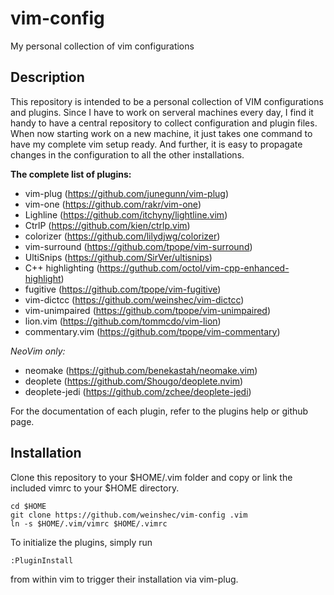 vim-config
==========

My personal collection of vim configurations


## Description
  
This repository is intended to be a personal collection of VIM configurations
and plugins. Since I have to work on serveral machines every day, I find it
handy to have a central repository to collect configuration and plugin files.
When now starting work on a new machine, it just takes one command to have my
complete vim setup ready. And further, it is easy to propagate changes in the
configuration to all the other installations.


**The complete list of plugins:**
+ vim-plug (https://github.com/junegunn/vim-plug)
+ vim-one (https://github.com/rakr/vim-one)
+ Lighline (https://github.com/itchyny/lightline.vim)
+ CtrlP (https://github.com/kien/ctrlp.vim)
+ colorizer (https://github.com/lilydjwg/colorizer)
+ vim-surround (https://github.com/tpope/vim-surround)
+ UltiSnips (https://github.com/SirVer/ultisnips)
+ C++ highlighting (https://guthub.com/octol/vim-cpp-enhanced-highlight)
+ fugitive (https://github.com/tpope/vim-fugitive)
+ vim-dictcc (https://github.com/weinshec/vim-dictcc)
+ vim-unimpaired (https://github.com/tpope/vim-unimpaired)
+ lion.vim (https://github.com/tommcdo/vim-lion)
+ commentary.vim (https://github.com/tpope/vim-commentary)

*NeoVim only:*
+ neomake (https://github.com/benekastah/neomake.vim)
+ deoplete (https://github.com/Shougo/deoplete.nvim)
+ deoplete-jedi (https://github.com/zchee/deoplete-jedi)


For the documentation of each plugin, refer to the plugins help or github page.



## Installation

Clone this repository to your $HOME/.vim folder and copy or link the included
vimrc to your $HOME directory.

    cd $HOME
    git clone https://github.com/weinshec/vim-config .vim
    ln -s $HOME/.vim/vimrc $HOME/.vimrc

To initialize the plugins, simply run

    :PluginInstall

from within vim to trigger their installation via vim-plug.
